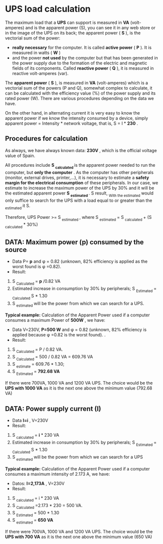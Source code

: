 # UPS load calculation

The maximum load that a **UPS** can support is measured in **VA** (volt-amperes) and is the apparent power (S), you can see it in any web store or in the image of the UPS on its back; the apparent power ( **S** ), is the vectorial sum of the power:

- **really necessary** for the computer. It is called **active power** ( **P** ). It is measured in watts ( **W** )
- and the power **not used** by the computer but that has been generated in the power supply due to the formation of the electric and magnetic fields of its components. Called **reactive power** ( **Q** ), it is measured in reactive volt-amperes (var).

The **apparent power** ( **S** ), is measured in **VA** (volt-amperes) which is a vectorial sum of the powers (P and Q), somewhat complex to calculate, it can be calculated with the efficiency value (%) of the power supply and its rated power (W). There are various procedures depending on the data we have.

On the other hand, in alternating current it is very easy to know the apparent power if we know the intensity consumed by a device, simply apparent power = Intensity \* network voltage, that is, S = I \* **230** .

## Procedures for calculation 

As always, we have always known data: **230V** , which is the official voltage value of Spain.

All procedures include **S <sub><font style="vertical-align: inherit;">calculated </font></sub>** is the apparent power needed to run the computer, but **only the computer** . As the computer has other peripherals (monitor, external drives, printer,...), it is necessary to estimate a **safety margin for the electrical consumption** of these peripherals. In our case, we estimate to increase the maximum power of the UPS by 30% and it will be the estimated apparent power **S <sub><font style="vertical-align: inherit;">estimated </font></sub>** . S result, <sub><font style="vertical-align: inherit;">With the estimated </font></sub> would only suffice to search for the UPS with a load equal to or greater than the <sub><font style="vertical-align: inherit;">estimated </font></sub> it S.

Therefore, UPS Power >= S <sub><font style="vertical-align: inherit;">estimated </font></sub> , where S <sub><font style="vertical-align: inherit;">estimated </font></sub> \= S <sub><font style="vertical-align: inherit;">calculated </font></sub> \+ (S <sub><font style="vertical-align: inherit;">calculated </font></sub> \* 30%)

## DATA: Maximum power (p) consumed by the source

- Data P= **p** and φ = 0.82 (unknown, 82% efficiency is applied as the worst found is φ =0.82).
- Result:

1. S <sub><font style="vertical-align: inherit;">Calculated </font></sub> \= **p** /0.82 VA
2. Estimated increase in consumption by 30% by peripherals; S <sub><font style="vertical-align: inherit;">Estimated </font></sub> \= <sub><font style="vertical-align: inherit;">Calculated </font></sub> S \* 1.30
3. S <sub><font style="vertical-align: inherit;">estimated </font></sub> will be the power from which we can search for a UPS.

**Typical example:** Calculation of the Apparent Power used if a computer consumes a maximum Power of **500W** , we have:

- Data V=230V, **P=500 W** and φ = 0.82 (unknown, 82% efficiency is applied because φ =0.82 is the worst found). .
- Result:

1. S <sub><font style="vertical-align: inherit;">Calculated </font></sub> \= P / 0.82 VA.
2. S <sub><font style="vertical-align: inherit;">Calculated </font></sub> \= 500 / 0.82 VA = 609.76 VA
3. S <sub><font style="vertical-align: inherit;">estimate </font></sub> \= 609.76 \* 1.30;
4. S <sub><font style="vertical-align: inherit;">Estimated </font></sub> \= **792.68 VA**

If there were 700VA, 1000 VA and 1200 VA UPS. The choice would be the **UPS with 1000 VA** as it is the next one above the minimum value (792.68 VA)

## DATA: Power supply current (I)

- Data **I=i** , V=230V
- Result:

1. S <sub><font style="vertical-align: inherit;">calculated </font></sub> \= **i** \* 230 VA
2. Estimated increase in consumption by 30% by peripherals; S <sub><font style="vertical-align: inherit;">Estimated </font></sub> \= <sub><font style="vertical-align: inherit;">Calculated </font></sub> S \* 1.30
3. S <sub><font style="vertical-align: inherit;">estimated </font></sub> will be the power from which we can search for a UPS

**Typical example:** Calculation of the Apparent Power used if a computer consumes a maximum intensity of 2.173 A, we have:

- Datos: **I=2,173A** , V=230V
- Result:

1. S <sub><font style="vertical-align: inherit;">calculated </font></sub> \= i \* 230 VA
2. S <sub><font style="vertical-align: inherit;">Calculated </font></sub> \=2.173 \* 230 = 500 VA.
3. S <sub><font style="vertical-align: inherit;">Estimated </font></sub> \= 500 \* 1.30
4. S <sub><font style="vertical-align: inherit;">estimated </font></sub> \= **650 VA**

If there were 700VA, 1000 VA and 1200 VA UPS. The choice would be the **UPS with 700 VA** as it is the next one above the minimum value (650 VA)